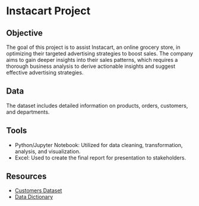 # Instacart Project

## Objective
The goal of this project is to assist Instacart, an online grocery store, in optimizing their targeted advertising strategies to boost sales. The company aims to gain deeper insights into their sales patterns, which requires a thorough business analysis to derive actionable insights and suggest effective advertising strategies.

## Data
The dataset includes detailed information on products, orders, customers, and departments.

## Tools
- Python/Jupyter Notebook: Utilized for data cleaning, transformation, analysis, and visualization.
- Excel: Used to create the final report for presentation to stakeholders.

## Resources
- [Customers Dataset](https://github.com/Konichiwawa/Instacart_Project/files/9541838/customers.zip)
- [Data Dictionary](https://gist.github.com/jeremystan/c3b39d947d9b88b3ccff3147dbcf6c6b)
